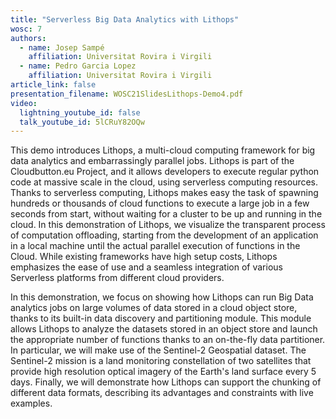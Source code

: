 ```yaml
---
title: "Serverless Big Data Analytics with Lithops"
wosc: 7
authors:
  - name: Josep Sampé
    affiliation: Universitat Rovira i Virgili
  - name: Pedro Garcia Lopez
    affiliation: Universitat Rovira i Virgili
article_link: false
presentation_filename: WOSC21SlidesLithops-Demo4.pdf
video:
  lightning_youtube_id: false
  talk_youtube_id: 5lCRuY82OQw
---
```


This demo introduces Lithops, a multi-cloud computing framework for big data analytics and embarrassingly parallel jobs. Lithops is part of the Cloudbutton.eu Project, and it allows developers to execute regular python code at massive scale in the cloud, using serverless computing resources. Thanks to serverless computing, Lithops makes easy the task of spawning hundreds or thousands of cloud functions to execute a large job in a few seconds from start, without waiting for a cluster to be up and running in the cloud. In this demonstration of Lithops, we visualize the transparent process of computation offloading, starting from the development of an application in a local machine until the actual parallel execution of functions in the Cloud. While existing frameworks have high setup costs, Lithops emphasizes the ease of use and a seamless integration of various Serverless platforms from different cloud providers.

In this demonstration, we focus on showing how Lithops can run Big Data analytics jobs on large volumes of data stored in a cloud object store, thanks to its built-in data discovery and partitioning module. This module allows Lithops to analyze the datasets stored in an object store and launch the appropriate number of functions thanks to an on-the-fly data partitioner. In particular, we will make use of the Sentinel-2 Geospatial dataset. The Sentinel-2 mission is a land monitoring constellation of two satellites that provide high resolution optical imagery of the Earth's land surface every 5 days. Finally, we will demonstrate how Lithops can support the chunking of different data formats, describing its advantages and constraints with live examples.
